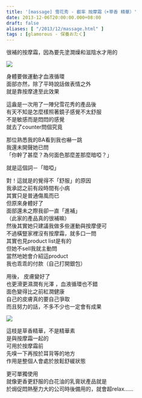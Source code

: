 ```yaml
---
title: '[massage] 雪花秀 - 叡率 按摩霜（+草香 精華）'
date: 2013-12-06T20:00:00.000+08:00
draft: false
aliases: [ "/2013/12/massage.html" ]
tags : [glamorous - 保養おたく]
---
```


很補的按摩霜，因為要先塗潤燥和滋陰水才用的  

![](/images/sulwhasoomassage.jpg)

身體要做運動才血液循環  
面部亦然，除了平時說話做表情之外   
就是靠按摩達至此效果  
  
這盎是一次用了一陣兒雪花秀的產品後   
有天不知是怎麼樣照著鏡子感覺不太舒服  
不是敏感而是悶悶的感覺  
就去了counter問個究竟  
  
那位熟悉我的BA看到我也嚇一跳  
我還未開聲她已問  
「你幹了甚麼？為何面色那麼差那麼暗啞？」   
  
就是這個詞－「暗啞」  
  
對！這就是的覺得不「舒服」的原因   
我承認之前有段時間有小病  
其實只是普通傷風而已   
但原來身體好了  
面部還未之際我卻一直「進補」  
（此家的產品真的很補嘛）  
然後其實她只建議我做多些運動與按摩便可   
不過橫豎家裡沒有按摩霜，就多口一問   
其實也見product list是有的  
但她不sell我就主動問  
當然地她會介紹這product  
我也乖乖的付款（自己打開銀包）  
  
用後， 皮膚變好了  
也更滑更濕潤有光澤 ，血液循環也不錯  
面色變得比之前紅潤健康    
自己的皮膚真的要自己爭取  
而且努力的話，不多不少也一定會有成果  

![](/images/sulwhasoomassage1.jpg)

這枝是草香精華，不是精華素  
是與按摩霜一起的   
可用於按摩霜前  
先嗅一下再按於耳背等的地方   
作用是整個人會處於放鬆舒緩狀態    
  
更可單獨使用  
就像更香更舒服的白花油的乳膏狀產品就是   
於焗促悶熱壓力大的公司時後備用的，就會超relax......

